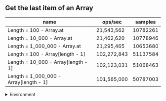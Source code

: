 ## Get the last item of an Array

|name|ops/sec|samples|
|-|-|-|
|Length = 100 - Array.at|21,543,562|10782261|
|Length = 10_000 - Array.at|21,462,620|10778946|
|Length = 1_000_000 - Array.at|21,295,465|10653680|
|Length = 100 - Array[length - 1]|102,272,843|51137584|
|Length = 10_000 - Array[length - 1]|102,123,031|51068463|
|Length = 1_000_000 - Array[length - 1]|101,565,000|50787003|


<details>
<summary>Environment</summary>

* __Machine:__ linux x64 | 4 vCPUs | 7.6GB Mem
* __Run:__ Tue May 06 2025 18:59:03 GMT+0000 (Coordinated Universal Time)
* __Node:__ `v18.20.7`
</details>

<!--
{"environment":{"platform":"linux","arch":"x64","cpus":4,"totalMemory":7.597835540771484},"benchmarks":[{"name":"Length = 100 - Array.at","samples":10782261,"opsSec":21543562.09608822},{"name":"Length = 10_000 - Array.at","samples":10778946,"opsSec":21462620.244315054},{"name":"Length = 1_000_000 - Array.at","samples":10653680,"opsSec":21295465.800895296},{"name":"Length = 100 - Array[length - 1]","samples":51137584,"opsSec":102272843.33827092},{"name":"Length = 10_000 - Array[length - 1]","samples":51068463,"opsSec":102123031.54881959},{"name":"Length = 1_000_000 - Array[length - 1]","samples":50787003,"opsSec":101565000.0283175}]}-->
